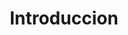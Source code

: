 ---
title: 'Introduccion'
description: 'Introduccion al Repositorio de Agentes'

category: 'repo. agent'
layout: blank
---